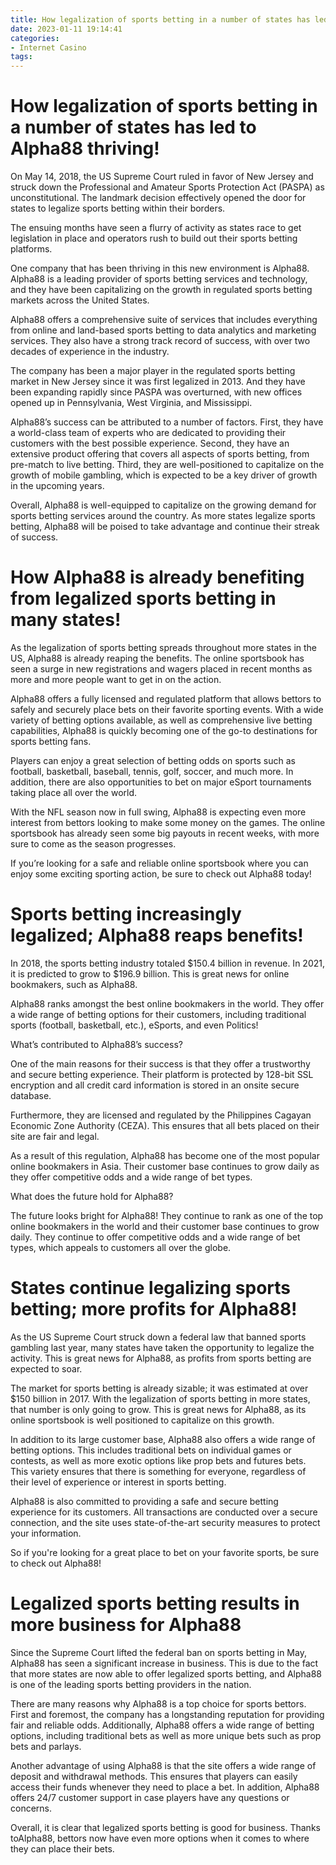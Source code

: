 ```yaml
---
title: How legalization of sports betting in a number of states has led to Alpha88 thriving!
date: 2023-01-11 19:14:41
categories:
- Internet Casino
tags:
---
```



#  How legalization of sports betting in a number of states has led to Alpha88 thriving!

On May 14, 2018, the US Supreme Court ruled in favor of New Jersey and struck down the Professional and Amateur Sports Protection Act (PASPA) as unconstitutional. The landmark decision effectively opened the door for states to legalize sports betting within their borders.

The ensuing months have seen a flurry of activity as states race to get legislation in place and operators rush to build out their sports betting platforms.

One company that has been thriving in this new environment is Alpha88. Alpha88 is a leading provider of sports betting services and technology, and they have been capitalizing on the growth in regulated sports betting markets across the United States.

Alpha88 offers a comprehensive suite of services that includes everything from online and land-based sports betting to data analytics and marketing services. They also have a strong track record of success, with over two decades of experience in the industry.

The company has been a major player in the regulated sports betting market in New Jersey since it was first legalized in 2013. And they have been expanding rapidly since PASPA was overturned, with new offices opened up in Pennsylvania, West Virginia, and Mississippi.

Alpha88’s success can be attributed to a number of factors. First, they have a world-class team of experts who are dedicated to providing their customers with the best possible experience. Second, they have an extensive product offering that covers all aspects of sports betting, from pre-match to live betting. Third, they are well-positioned to capitalize on the growth of mobile gambling, which is expected to be a key driver of growth in the upcoming years.

Overall, Alpha88 is well-equipped to capitalize on the growing demand for sports betting services around the country. As more states legalize sports betting, Alpha88 will be poised to take advantage and continue their streak of success.

#  How Alpha88 is already benefiting from legalized sports betting in many states!

As the legalization of sports betting spreads throughout more states in the US, Alpha88 is already reaping the benefits. The online sportsbook has seen a surge in new registrations and wagers placed in recent months as more and more people want to get in on the action.

Alpha88 offers a fully licensed and regulated platform that allows bettors to safely and securely place bets on their favorite sporting events. With a wide variety of betting options available, as well as comprehensive live betting capabilities, Alpha88 is quickly becoming one of the go-to destinations for sports betting fans.

Players can enjoy a great selection of betting odds on sports such as football, basketball, baseball, tennis, golf, soccer, and much more. In addition, there are also opportunities to bet on major eSport tournaments taking place all over the world.

With the NFL season now in full swing, Alpha88 is expecting even more interest from bettors looking to make some money on the games. The online sportsbook has already seen some big payouts in recent weeks, with more sure to come as the season progresses.

If you’re looking for a safe and reliable online sportsbook where you can enjoy some exciting sporting action, be sure to check out Alpha88 today!

#  Sports betting increasingly legalized; Alpha88 reaps benefits!

In 2018, the sports betting industry totaled $150.4 billion in revenue. In 2021, it is predicted to grow to $196.9 billion. This is great news for online bookmakers, such as Alpha88.

Alpha88 ranks amongst the best online bookmakers in the world. They offer a wide range of betting options for their customers, including traditional sports (football, basketball, etc.), eSports, and even Politics!

What’s contributed to Alpha88’s success?

One of the main reasons for their success is that they offer a trustworthy and secure betting experience. Their platform is protected by 128-bit SSL encryption and all credit card information is stored in an onsite secure database.

Furthermore, they are licensed and regulated by the Philippines Cagayan Economic Zone Authority (CEZA). This ensures that all bets placed on their site are fair and legal.

As a result of this regulation, Alpha88 has become one of the most popular online bookmakers in Asia. Their customer base continues to grow daily as they offer competitive odds and a wide range of bet types.

What does the future hold for Alpha88?

The future looks bright for Alpha88! They continue to rank as one of the top online bookmakers in the world and their customer base continues to grow daily. They continue to offer competitive odds and a wide range of bet types, which appeals to customers all over the globe.

#  States continue legalizing sports betting; more profits for Alpha88!

As the US Supreme Court struck down a federal law that banned sports gambling last year, many states have taken the opportunity to legalize the activity. This is great news for Alpha88, as profits from sports betting are expected to soar.

The market for sports betting is already sizable; it was estimated at over $150 billion in 2017. With the legalization of sports betting in more states, that number is only going to grow. This is great news for Alpha88, as its online sportsbook is well positioned to capitalize on this growth.

In addition to its large customer base, Alpha88 also offers a wide range of betting options. This includes traditional bets on individual games or contests, as well as more exotic options like prop bets and futures bets. This variety ensures that there is something for everyone, regardless of their level of experience or interest in sports betting.

Alpha88 is also committed to providing a safe and secure betting experience for its customers. All transactions are conducted over a secure connection, and the site uses state-of-the-art security measures to protect your information.

So if you're looking for a great place to bet on your favorite sports, be sure to check out Alpha88!

#  Legalized sports betting results in more business for Alpha88

Since the Supreme Court lifted the federal ban on sports betting in May, Alpha88 has seen a significant increase in business. This is due to the fact that more states are now able to offer legalized sports betting, and Alpha88 is one of the leading sports betting providers in the nation.

There are many reasons why Alpha88 is a top choice for sports bettors. First and foremost, the company has a longstanding reputation for providing fair and reliable odds. Additionally, Alpha88 offers a wide range of betting options, including traditional bets as well as more unique bets such as prop bets and parlays.

Another advantage of using Alpha88 is that the site offers a wide range of deposit and withdrawal methods. This ensures that players can easily access their funds whenever they need to place a bet. In addition, Alpha88 offers 24/7 customer support in case players have any questions or concerns.

Overall, it is clear that legalized sports betting is good for business. Thanks toAlpha88, bettors now have even more options when it comes to where they can place their bets.